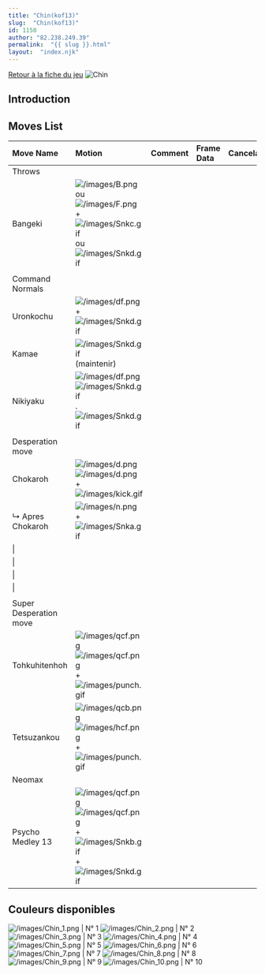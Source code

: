 ```yaml
---
title: "Chin(kof13)"
slug:  "Chin(kof13)"
id: 1150
author: "82.238.249.39"
permalink:  "{{ slug }}.html"
layout:  "index.njk"
---
```


[Retour à la fiche du
jeu](http://basgrospoing.fr/wiki/index.php?title=The_King_of_Fighters_XIII)
![Chin](/images/Chinkof13.gif "Chin")

## Introduction

## Moves List

| Move Name              | Motion                                                                                                                                                           | Comment | Frame Data | Cancelable | Damage LOW/HIGH/EX |
|:-----------------------|:-----------------------------------------------------------------------------------------------------------------------------------------------------------------|:--------|:-----------|:-----------|:-------------------|
| Throws                 |                                                                                                                                                                  |         |            |            |                    |
| Bangeki                | ![](/images/B.png "/images/B.png") ou ![](/images/F.png "/images/F.png") + ![](/images/Snkc.gif "/images/Snkc.gif") ou ![](/images/Snkd.gif "/images/Snkd.gif")  |         |            |            | 100                |
|                        |                                                                                                                                                                  |         |            |            |                    |
| Command Normals        |                                                                                                                                                                  |         |            |            |                    |
| Uronkochu              | ![](/images/df.png "/images/df.png") + ![](/images/Snkd.gif "/images/Snkd.gif")                                                                                  |         |            |            |                    |
| Kamae                  | ![](/images/Snkd.gif "/images/Snkd.gif") (maintenir)                                                                                                             |         |            |            |                    |
| Nikiyaku               | ![](/images/df.png "/images/df.png")![](/images/Snkd.gif "/images/Snkd.gif").![](/images/Snkd.gif "/images/Snkd.gif")                                            |         |            |            |                    |
|                        |                                                                                                                                                                  |         |            |            |                    |
| Desperation move       |                                                                                                                                                                  |         |            |            |                    |
| Chokaroh               | ![](/images/d.png "/images/d.png")![](/images/d.png "/images/d.png") + ![](/images/kick.gif "/images/kick.gif")                                                  |         |            |            |                    |
| ↳ Apres Chokaroh       | ![](/images/n.png "/images/n.png") + ![](/images/Snka.gif "/images/Snka.gif")                                                                                    |         |            |            |                    |
| \|                     |                                                                                                                                                                  |         |            |            |                    |
| \|                     |                                                                                                                                                                  |         |            |            |                    |
| \|                     |                                                                                                                                                                  |         |            |            |                    |
| \|                     |                                                                                                                                                                  |         |            |            |                    |
|                        |                                                                                                                                                                  |         |            |            |                    |
| Super Desperation move |                                                                                                                                                                  |         |            |            |                    |
| Tohkuhitenhoh          | ![](/images/qcf.png "/images/qcf.png")![](/images/qcf.png "/images/qcf.png")+![](/images/punch.gif "/images/punch.gif")                                          |         |            |            |                    |
| Tetsuzankou            | ![](/images/qcb.png "/images/qcb.png")![](/images/hcf.png "/images/hcf.png")+![](/images/punch.gif "/images/punch.gif")                                          |         |            |            |                    |
| Neomax                 |                                                                                                                                                                  |         |            |            |                    |
| Psycho Medley 13       | ![](/images/qcf.png "/images/qcf.png")![](/images/qcf.png "/images/qcf.png") + ![](/images/Snkb.gif "/images/Snkb.gif")+![](/images/Snkd.gif "/images/Snkd.gif") |         |            |            |                    |

## Couleurs disponibles

![](/images/Chin_1.png "/images/Chin_1.png") \| N° 1
![](/images/Chin_2.png "/images/Chin_2.png") \| N° 2
![](/images/Chin_3.png "/images/Chin_3.png") \| N° 3
![](/images/Chin_4.png "/images/Chin_4.png") \| N° 4
![](/images/Chin_5.png "/images/Chin_5.png") \| N° 5
![](/images/Chin_6.png "/images/Chin_6.png") \| N° 6
![](/images/Chin_7.png "/images/Chin_7.png") \| N° 7
![](/images/Chin_8.png "/images/Chin_8.png") \| N° 8
![](/images/Chin_9.png "/images/Chin_9.png") \| N° 9
![](/images/Chin_10.png "/images/Chin_10.png") \| N° 10
